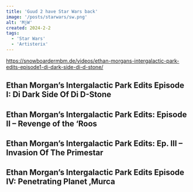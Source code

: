 ```yaml
---
title: 'Guud 2 have Star Wars back'
image: '/posts/starwars/sw.png'
alt: 'MjW'
created: 2024-2-2
tags:
  - 'Star Wars'
  - 'Artisterix'
---
```

<script>
  import { Vimeo } from 'sveltekit-embed'
</script>

https://snowboardermbm.de/videos/ethan-morgans-intergalactic-park-edits-episode1-di-dark-side-di-d-stone/

## Ethan Morgan’s Intergalactic Park Edits Episode I: Di Dark Side Of Di D-Stone
<Vimeo vimeoId="186407409" />

## Ethan Morgan’s Intergalactic Park Edits: Episode II – Revenge of the ‘Roos
<Vimeo vimeoId="191556942" />

## Ethan Morgan’s Intergalactic Park Edits: Ep. III – Invasion Of The Primestar
<Vimeo vimeoId="197236955" />

## Ethan Morgan’s Intergalactic Park Edits Episode IV: Penetrating Planet ‚Murca
<Vimeo vimeoId="203370821" />
